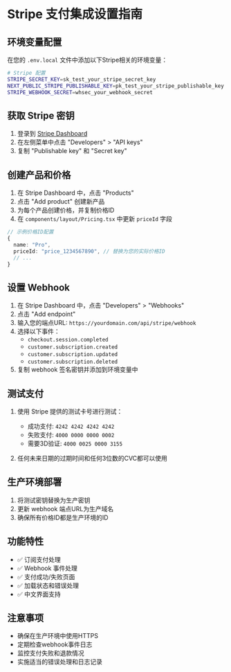 # Stripe 支付集成设置指南

## 环境变量配置

在您的 `.env.local` 文件中添加以下Stripe相关的环境变量：

```bash
# Stripe 配置
STRIPE_SECRET_KEY=sk_test_your_stripe_secret_key
NEXT_PUBLIC_STRIPE_PUBLISHABLE_KEY=pk_test_your_stripe_publishable_key
STRIPE_WEBHOOK_SECRET=whsec_your_webhook_secret
```

## 获取 Stripe 密钥

1. 登录到 [Stripe Dashboard](https://dashboard.stripe.com/)
2. 在左侧菜单中点击 "Developers" > "API keys"
3. 复制 "Publishable key" 和 "Secret key"

## 创建产品和价格

1. 在 Stripe Dashboard 中，点击 "Products"
2. 点击 "Add product" 创建新产品
3. 为每个产品创建价格，并复制价格ID
4. 在 `components/layout/Pricing.tsx` 中更新 `priceId` 字段

```typescript
// 示例价格ID配置
{
  name: "Pro",
  priceId: "price_1234567890", // 替换为您的实际价格ID
  // ...
}
```

## 设置 Webhook

1. 在 Stripe Dashboard 中，点击 "Developers" > "Webhooks"
2. 点击 "Add endpoint"
3. 输入您的端点URL: `https://yourdomain.com/api/stripe/webhook`
4. 选择以下事件：
   - `checkout.session.completed`
   - `customer.subscription.created`
   - `customer.subscription.updated`
   - `customer.subscription.deleted`
5. 复制 webhook 签名密钥并添加到环境变量中

## 测试支付

1. 使用 Stripe 提供的测试卡号进行测试：
   - 成功支付: `4242 4242 4242 4242`
   - 失败支付: `4000 0000 0000 0002`
   - 需要3D验证: `4000 0025 0000 3155`

2. 任何未来日期的过期时间和任何3位数的CVC都可以使用

## 生产环境部署

1. 将测试密钥替换为生产密钥
2. 更新 webhook 端点URL为生产域名
3. 确保所有价格ID都是生产环境的ID

## 功能特性

- ✅ 订阅支付处理
- ✅ Webhook 事件处理
- ✅ 支付成功/失败页面
- ✅ 加载状态和错误处理
- ✅ 中文界面支持

## 注意事项

- 确保在生产环境中使用HTTPS
- 定期检查webhook事件日志
- 监控支付失败和退款情况
- 实施适当的错误处理和日志记录 